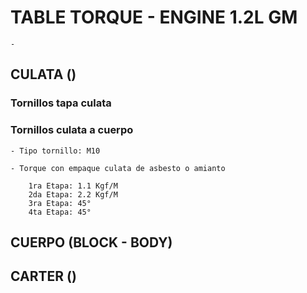 

# TABLE TORQUE - ENGINE 1.2L GM

    -  


## CULATA ()


### Tornillos tapa culata


### Tornillos culata a cuerpo 

    - Tipo tornillo: M10
    
    - Torque con empaque culata de asbesto o amianto

        1ra Etapa: 1.1 Kgf/M
        2da Etapa: 2.2 Kgf/M 
        3ra Etapa: 45°
        4ta Etapa: 45°



## CUERPO (BLOCK - BODY)


## CARTER ()


